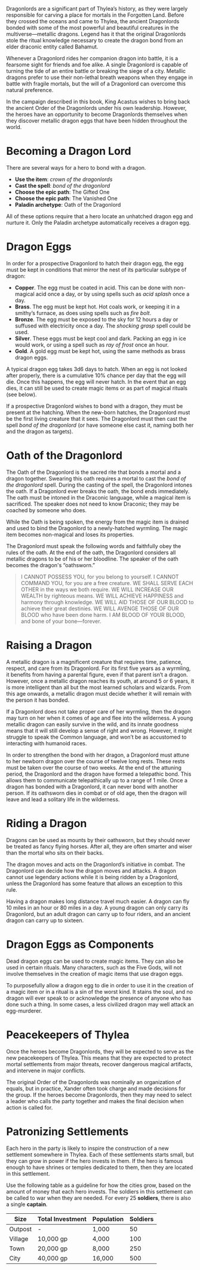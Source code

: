 Dragonlords are a significant part of Thylea’s history, as they were largely responsible for carving a place for mortals in the Forgotten Land. Before they crossed the oceans and came to Thylea, the ancient Dragonlords bonded with some of the most powerful and beautiful creatures in the multiverse—metallic dragons. Legend has it that the original Dragonlords stole the ritual knowledge necessary to create the dragon bond from an elder draconic entity called Bahamut.

Whenever a Dragonlord rides her companion dragon into battle, it is a fearsome sight for friends and foe alike. A single Dragonlord is capable of turning the tide of an entire battle or breaking the siege of a city. Metallic dragons prefer to use their non-lethal breath weapons when they engage in battle with fragile mortals, but the will of a Dragonlord can overcome this natural preference.

In the campaign described in this book, King Acastus wishes to bring back the ancient Order of the Dragonlords under his own leadership. However, the heroes have an opportunity to become Dragonlords themselves when they discover metallic dragon eggs that have been hidden throughout the world.

# Becoming a Dragon Lord
There are several ways for a hero to bond with a dragon.
- **Use the item**: *crown of the dragonlords*
- **Cast the spell**: *bond of the dragonlord*
- **Choose the epic path**: The Gifted One
- **Choose the epic path**: The Vanished One
- **Paladin archetype**: Oath of the Dragonlord

All of these options require that a hero locate an unhatched dragon egg and nurture it. Only the Paladin archetype automatically receives a dragon egg.

# Dragon Eggs
In order for a prospective Dragonlord to hatch their dragon egg, the egg must be kept in conditions that mirror the nest of its particular subtype of dragon:
- **Copper**. The egg must be coated in acid. This can be done with non-magical acid once a day, or by using spells such as *acid splash* once a day.
- **Brass**. The egg must be kept hot. Hot coals work, or keeping it in a smithy’s furnace, as does using spells such as *fire bolt*.
- **Bronze**. The egg must be exposed to the sky for 12 hours a day or suffused with electricity once a day. The *shocking grasp* spell could be used.
- **Silver**. These eggs must be kept cool and dark. Packing an egg in ice would work, or using a spell such as *ray of frost* once an hour.
- **Gold**. A gold egg must be kept hot, using the same methods as brass dragon eggs.

A typical dragon egg takes 3d6 days to hatch. When an egg is not looked after properly, there is a cumulative 10% chance per day that the egg will die. Once this happens, the egg will never hatch. In the event that an egg dies, it can still be used to create magic items or as part of magical rituals (see below).

If a prospective Dragonlord wishes to bond with a dragon, they must be present at the hatching. When the new-born hatches, the Dragonlord must be the first living creature that it sees. The Dragonlord must then cast the spell *bond of the dragonlord* (or have someone else cast it, naming both her and the dragon as targets).

# Oath of the Dragonlord
The Oath of the Dragonlord is the sacred rite that bonds a mortal and a dragon together. Swearing this oath requires a mortal to cast the *bond of the dragonlord* spell. During the casting of the spell, the Dragonlord intones the oath. If a Dragonlord ever breaks the oath, the bond ends immediately. The oath must be intoned in the Draconic language, while a magical item is sacrificed. The speaker does not need to know Draconic; they may be coached by someone who does.

While the Oath is being spoken, the energy from the magic item is drained and used to bind the Dragonlord to a newly-hatched wyrmling. The magic item becomes non-magical and loses its properties.

The Dragonlord must speak the following words and faithfully obey the rules of the oath. At the end of the oath, the Dragonlord considers all metallic dragons to be of his or her bloodline. The speaker of the oath becomes the dragon's “oathsworn.”

>I CANNOT POSSESS YOU,
for you belong to yourself.
I CANNOT COMMAND YOU,
for you are a free creature.
WE SHALL SERVE EACH OTHER
in the ways we both require.
WE WILL INCREASE OUR WEALTH
by righteous means.
WE WILL ACHIEVE HAPPINESS
and harmony through knowledge.
WE WILL AID THOSE OF OUR BLOOD
to achieve their great destinies.
WE WILL AVENGE THOSE OF OUR BLOOD 
who have been done harm.
I AM BLOOD OF YOUR BLOOD,
and bone of your bone—forever.

# Raising a Dragon
A metallic dragon is a magnificent creature that requires time, patience, respect, and care from its Dragonlord. For its first five years as a wyrmling, it benefits from having a parental figure, even if that parent isn’t a dragon. However, once a metallic dragon reaches its youth, at around 5 or 6 years, it is more intelligent than all but the most learned scholars and wizards. From this age onwards, a metallic dragon must decide whether it will remain with the person it has bonded.

If a Dragonlord does not take proper care of her wyrmling, then the dragon may turn on her when it comes of age and flee into the wilderness. A young metallic dragon can easily survive in the wild, and its innate goodness means that it will still develop a sense of right and wrong. However, it might struggle to speak the Common language, and won’t be as accustomed to interacting with humanoid races.

In order to strengthen the bond with her dragon, a Dragonlord must attune to her newborn dragon over the course of twelve long rests. These rests must be taken over the course of two weeks. At the end of the attuning period, the Dragonlord and the dragon have formed a telepathic bond. This allows them to communicate telepathically up to a range of 1 mile.
Once a dragon has bonded with a Dragonlord, it can never bond with another person. If its oathsworn dies in combat or of old age, then the dragon will leave and lead a solitary life in the wilderness.

# Riding a Dragon
Dragons can be used as mounts by their oathsworn, but they should never be treated as fancy flying horses. After all, they are often smarter and wiser than the mortal who sits on their backs.

The dragon moves and acts on the Dragonlord’s initiative in combat. The Dragonlord can decide how the dragon moves and attacks. A dragon cannot use legendary actions while it is being ridden by a Dragonlord, unless the Dragonlord has some feature that allows an exception to this rule.

Having a dragon makes long distance travel much easier. A dragon can fly 10 miles in an hour or 80 miles in a day. A young dragon can only carry its Dragonlord, but an adult dragon can carry up to four riders, and an ancient dragon can carry up to sixteen.

# Dragon Eggs as Components
Dead dragon eggs can be used to create magic items. They can also be used in certain rituals. Many characters, such as the Five Gods, will not involve themselves in the creation of magic items that use dragon eggs.

To purposefully allow a dragon egg to die in order to use it in the creation of a magic item or in a ritual is a sin of the worst kind. It stains the soul, and no dragon will ever speak to or acknowledge the presence of anyone who has done such a thing. In some cases, a less civilized dragon may well attack an egg-murderer.

# Peacekeepers of Thylea
Once the heroes become Dragonlords, they will be expected to serve as the new peacekeepers of Thylea. This means that they are expected to protect mortal settlements from major threats, recover dangerous magical artifacts, and intervene in major conflicts.

The original Order of the Dragonlords was nominally an organization of equals, but in practice, Xander often took charge and made decisions for the group. If the heroes become Dragonlords, then they may need to select a leader who calls the party together and makes the final decision when action is called for.

# Patronizing Settlements
Each hero in the party is likely to inspire the construction of a new settlement somewhere in Thylea. Each of these settlements starts small, but they can grow in power if the hero invests in them. If the hero is famous enough to have shrines or temples dedicated to them, then they are located in this settlement.

Use the following table as a guideline for how the cities grow, based on the amount of money that each hero invests. The soldiers in this settlement can be called to war when they are needed. For every 25 **soldiers**, there is also a single **captain**.

| Size | Total Investment | Population | Soldiers |
|--------------|--------------|--------------|--------------|
| Outpost | - | 1,000 | 50 |
| Village | 10,000 gp | 4,000 | 100 |
| Town | 20,000 gp | 8,000 | 250 |
| City | 40,000 gp | 16,000 | 500 |
